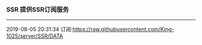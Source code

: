 ### SSR 提供SSR订阅服务
---
2019-08-05 20:31:34 订阅:https://raw.githubusercontent.com/King-1025/server/SSR/DATA
